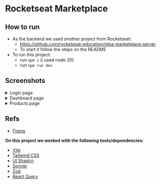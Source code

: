 # Rocketseat Marketplace

## How to run

- As the backend we used another project from Rocketseat:
  - https://github.com/rocketseat-education/mba-marketplace-server
  - To start it follow the steps on the README
- To run this project:
  - run `npm i` (i used node 20)
  - run `npm run dev`

## Screenshots

<details>
  <summary>Login page</summary>

![Login page](.github/images/screenshots/login.png)

</details>

<details>
  <summary>Dashboard page</summary>

![Dashboard page](.github/images/screenshots/dashboard.png)

</details>

<details>
  <summary>Products page</summary>

![Products page](.github/images/screenshots/products.png)

</details>

## Refs

- [Figma](<https://www.figma.com/design/fV55yqePjTv7MN0C4pqUye/Gest%C3%A3o-de-Marketplace-(Community)?node-id=3-376&t=c3s2mj0gDckGL0Et-1>)

**On this project we worked with the following tools/dependencies:**

- [Vite](https://vitejs.dev/guide/)
- [Tailwind CSS](https://tailwindcss.com/docs/installation)
- [UI Shadcn](https://ui.shadcn.com/docs)
- [Sonner](https://sonner.emilkowal.ski/)
- [Zod](https://zod.dev/)
- [React Query](https://tanstack.com/query/latest/docs/framework/react/overview)
